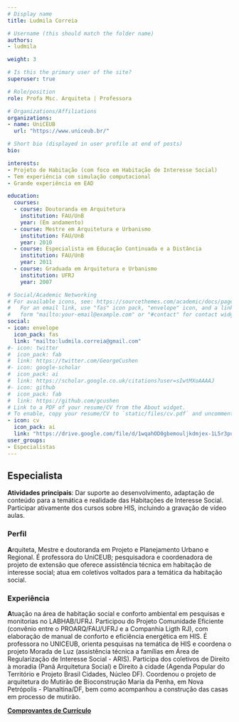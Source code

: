 ```yaml
---
# Display name
title: Ludmila Correia

# Username (this should match the folder name)
authors:
- ludmila

weight: 3

# Is this the primary user of the site?
superuser: true

# Role/position
role: Profa Msc. Arquiteta | Professora

# Organizations/Affiliations
organizations:
- name: UniCEUB
  url: "https://www.uniceub.br/"

# Short bio (displayed in user profile at end of posts)
bio: 

interests:
- Projeto de Habitação (com foco em Habitação de Interesse Social)
- Tem experiência com simulação computacional
- Grande experiência em EAD

education:
  courses:
  - course: Doutoranda em Arquitetura
    institution: FAU/UnB
    year: (Em andamento)
  - course: Mestre em Arquitetura e Urbanismo 
    institution: FAU/UnB
    year: 2010
  - course: Especialista em Educação Continuada e a Distância
    institution: FAU/UnB
    year: 2011
  - course: Graduada em Arquitetura e Urbanismo
    institution: UFRJ
    year: 2007

# Social/Academic Networking
# For available icons, see: https://sourcethemes.com/academic/docs/page-builder/#icons
#   For an email link, use "fas" icon pack, "envelope" icon, and a link in the
#   form "mailto:your-email@example.com" or "#contact" for contact widget.
social:
- icon: envelope
  icon_pack: fas
  link: "mailto:ludmila.correia@gmail.com"
#- icon: twitter
#  icon_pack: fab
#  link: https://twitter.com/GeorgeCushen
#- icon: google-scholar
#  icon_pack: ai
#  link: https://scholar.google.co.uk/citations?user=sIwtMXoAAAAJ
#- icon: github
#  icon_pack: fab
#  link: https://github.com/gcushen
# Link to a PDF of your resume/CV from the About widget.
# To enable, copy your resume/CV to `static/files/cv.pdf` and uncomment the lines below.
- icon: cv
  icon_pack: ai
  link: "https://drive.google.com/file/d/1wqahOD0gbemouljkdmjex-1L5r3puW4W/view?usp=sharing"
user_groups:
- Especialistas
---
```


## Especialista

**Atividades principais**: Dar suporte ao desenvolvimento, adaptação de conteúdo para a temática e realidade das Habitações de Interesse Social.  Participar ativamente dos cursos sobre HIS, incluindo a gravação de vídeo aulas.

### Perfil

**A**rquiteta, Mestre e doutoranda em Projeto e Planejamento Urbano e Regional. É professora do UniCEUB; pesquisadora e coordenadora de projeto de extensão que oferece assistência técnica em habitação de interesse social; atua em coletivos voltados para a temática da habitação social.

### Experiência

**A**tuação na área de habitação social e conforto ambiental em pesquisas e monitorias no LABHAB/UFRJ. Participou do Projeto Comunidade Eficiente (convênio entre o PROARQ/FAU/UFRJ e a Companhia Ligth RJ), com elaboração de manual de conforto e eficiência energética em HIS. É professora no UNICEUB, orienta pesquisas na temática de HIS e coordena o projeto Morada de Luz (assistência técnica a famílias em Área de Regularização de Interesse Social - ARIS). Participa dos coletivos de Direito à moradia (Panã Arquitetura Social) e Direito à cidade (Agenda Popular do Território e Projeto Brasil Cidades, Núcleo DF).  Coordenou o projeto de arquitetura do Mutirão de Bioconstrução Maria da Penha, em Nova Petrópolis - Planaltina/DF, bem como acompanhou a construção das casas em processo de mutirão. 


**[Comprovantes de Currículo](https://drive.google.com/file/d/10cnsHKrykRLttBnr-9S7GnRTElWxMiab/view?usp=sharing)**
